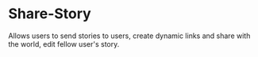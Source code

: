 # Share-Story
Allows users to send stories to users, create dynamic links and share with the world, edit fellow user's story.
